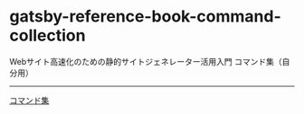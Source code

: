 # gatsby-reference-book-command-collection
Webサイト高速化のための静的サイトジェネレーター活用入門 コマンド集（自分用）

---

[コマンド集](https://memorit.github.io/gatsby-reference-book-command-collection/command_collection/)
